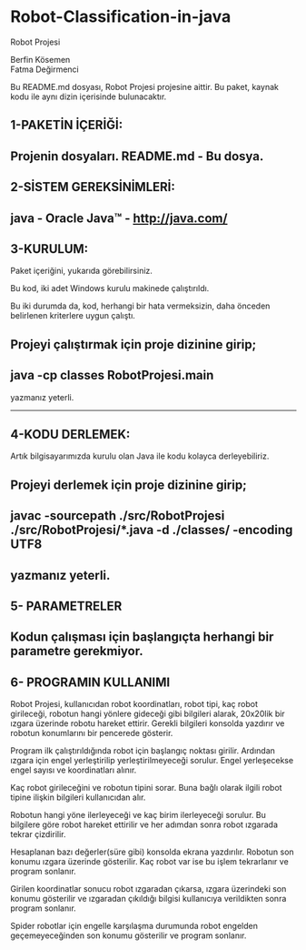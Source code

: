 # Robot-Classification-in-java

Robot Projesi

Berfin Kösemen	  
Fatma Değirmenci  

Bu README.md dosyası, Robot Projesi projesine aittir.
Bu paket, kaynak kodu ile aynı dizin içerisinde bulunacaktır.


1-PAKETİN İÇERİĞİ:
-------------------
Projenin dosyaları.
README.md - Bu dosya.
-------------------


2-SİSTEM GEREKSİNİMLERİ:
-------------------
java - Oracle Java™ - http://java.com/
-------------------


3-KURULUM:
-------------------
Paket içeriğini, yukarıda görebilirsiniz.

Bu kod, iki adet Windows kurulu makinede çalıştırıldı.

Bu iki durumda da, kod, herhangi bir hata vermeksizin, daha önceden
belirlenen kriterlere uygun çalıştı.

Projeyi çalıştırmak için proje dizinine girip;
----------------------------
java -cp classes RobotProjesi.main
----------------------------
yazmanız yeterli. 


-------------------


4-KODU DERLEMEK:
------------------
Artık bilgisayarımızda kurulu olan Java ile kodu kolayca derleyebiliriz.

Projeyi derlemek için proje dizinine girip;
----------------------------
javac -sourcepath ./src/RobotProjesi ./src/RobotProjesi/*.java -d ./classes/ -encoding UTF8
----------------------------
yazmanız yeterli. 
------------------


5- PARAMETRELER
-------------------
Kodun çalışması için başlangıçta herhangi bir parametre gerekmiyor.
------------------


6- PROGRAMIN KULLANIMI
-----------------------------
Robot Projesi, kullanıcıdan robot koordinatları, robot tipi, kaç robot
girileceği, robotun hangi yönlere gideceği gibi bilgileri alarak, 20x20lik
bir ızgara üzerinde robotu hareket ettirir. Gerekli bilgileri konsolda 
yazdırır ve robotun konumlarını bir pencerede gösterir.

Program ilk çalıştırıldığında robot için başlangıç noktası girilir. Ardından
ızgara için engel yerleştirilip yerleştirilmeyeceği sorulur. Engel yerleşecekse
engel sayısı ve koordinatları alınır.

Kaç robot girileceğini ve robotun tipini sorar. Buna bağlı olarak ilgili robot 
tipine ilişkin bilgileri kullanıcıdan alır.

Robotun hangi yöne ilerleyeceği ve kaç birim ilerleyeceği sorulur. Bu bilgilere 
göre robot hareket ettirilir ve her adımdan sonra robot ızgarada tekrar çizdirilir.

Hesaplanan bazı değerler(süre gibi) konsolda ekrana yazdırılır. Robotun son konumu
ızgara üzerinde gösterilir. Kaç robot var ise bu işlem tekrarlanır ve program 
sonlanır.

Girilen koordinatlar sonucu robot ızgaradan çıkarsa, ızgara üzerindeki son konumu
gösterilir ve ızgaradan çıkıldığı bilgisi kullanıcıya verildikten sonra program
sonlanır.

Spider robotlar için engelle karşılaşma durumunda robot engelden geçemeyeceğinden
son konumu gösterilir ve program sonlanır.
